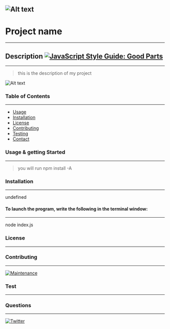 
  ![Alt text](https://res.cloudinary.com/practicaldev/image/fetch/s--7yVSltAE--/c_imagga_scale,f_auto,fl_progressive,h_420,q_auto,w_1000/https://user-images.githubusercontent.com/9840435/59461914-cbc18380-8e22-11e9-8567-87b43da950ac.png?raw=true "readme")
  ---
  
  # Project name 
  ---

  ## Description [![JavaScript Style Guide: Good Parts](https://img.shields.io/badge/code%20style-goodparts-brightgreen.svg?style=flat)](https://github.com/dwyl/goodparts "JavaScript The Good Parts")
  ---
  > this is the description of my project

  ![Alt text](/location.png?raw=true "Screen Shot")
  
  ### Table of Contents
  ---
  - [Usage](###Usage-&-getting-Started)
  - [Installation](###Installation)
  - [License](###License)
  - [Contributing](###Contributing)
  - [Testing](###Test)
  - [Contact](###Questions)

  ### Usage & getting Started
  ---
  > you will run npm install -A


  ### Installation
  ---
  
  undefined
  
  #### To launch the program, write the following in the terminal window:
  ---

  node index.js

  ### License  
  ---

  ### Contributing
  ---
  [![Maintenance](https://img.shields.io/badge/Maintained%3F-yes-green.svg)](https://GitHub.com/jdalefoskey/readMeGen/index.js/graphs/commit-activity)

  ### Test
  ___

  ### Questions  
  ---
  
  [![Twitter](https://img.shields.io/twitter/follow/:twitterHandle.svg?style=social&label=@dale_foskey)](https://twitter.com/@dale_foskey)
  
  
  
